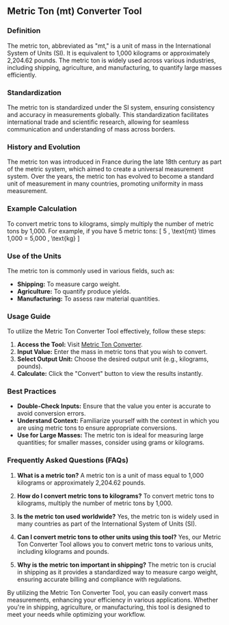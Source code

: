 ## Metric Ton (mt) Converter Tool

### Definition
The metric ton, abbreviated as "mt," is a unit of mass in the International System of Units (SI). It is equivalent to 1,000 kilograms or approximately 2,204.62 pounds. The metric ton is widely used across various industries, including shipping, agriculture, and manufacturing, to quantify large masses efficiently.

### Standardization
The metric ton is standardized under the SI system, ensuring consistency and accuracy in measurements globally. This standardization facilitates international trade and scientific research, allowing for seamless communication and understanding of mass across borders.

### History and Evolution
The metric ton was introduced in France during the late 18th century as part of the metric system, which aimed to create a universal measurement system. Over the years, the metric ton has evolved to become a standard unit of measurement in many countries, promoting uniformity in mass measurement.

### Example Calculation
To convert metric tons to kilograms, simply multiply the number of metric tons by 1,000. For example, if you have 5 metric tons:
\[ 
5 \, \text{mt} \times 1,000 = 5,000 \, \text{kg} 
\]

### Use of the Units
The metric ton is commonly used in various fields, such as:
- **Shipping:** To measure cargo weight.
- **Agriculture:** To quantify produce yields.
- **Manufacturing:** To assess raw material quantities.

### Usage Guide
To utilize the Metric Ton Converter Tool effectively, follow these steps:
1. **Access the Tool:** Visit [Metric Ton Converter](https://www.inayam.co/unit-converter/mass).
2. **Input Value:** Enter the mass in metric tons that you wish to convert.
3. **Select Output Unit:** Choose the desired output unit (e.g., kilograms, pounds).
4. **Calculate:** Click the "Convert" button to view the results instantly.

### Best Practices
- **Double-Check Inputs:** Ensure that the value you enter is accurate to avoid conversion errors.
- **Understand Context:** Familiarize yourself with the context in which you are using metric tons to ensure appropriate conversions.
- **Use for Large Masses:** The metric ton is ideal for measuring large quantities; for smaller masses, consider using grams or kilograms.

### Frequently Asked Questions (FAQs)

1. **What is a metric ton?**
   A metric ton is a unit of mass equal to 1,000 kilograms or approximately 2,204.62 pounds.

2. **How do I convert metric tons to kilograms?**
   To convert metric tons to kilograms, multiply the number of metric tons by 1,000.

3. **Is the metric ton used worldwide?**
   Yes, the metric ton is widely used in many countries as part of the International System of Units (SI).

4. **Can I convert metric tons to other units using this tool?**
   Yes, our Metric Ton Converter Tool allows you to convert metric tons to various units, including kilograms and pounds.

5. **Why is the metric ton important in shipping?**
   The metric ton is crucial in shipping as it provides a standardized way to measure cargo weight, ensuring accurate billing and compliance with regulations.

By utilizing the Metric Ton Converter Tool, you can easily convert mass measurements, enhancing your efficiency in various applications. Whether you're in shipping, agriculture, or manufacturing, this tool is designed to meet your needs while optimizing your workflow.
